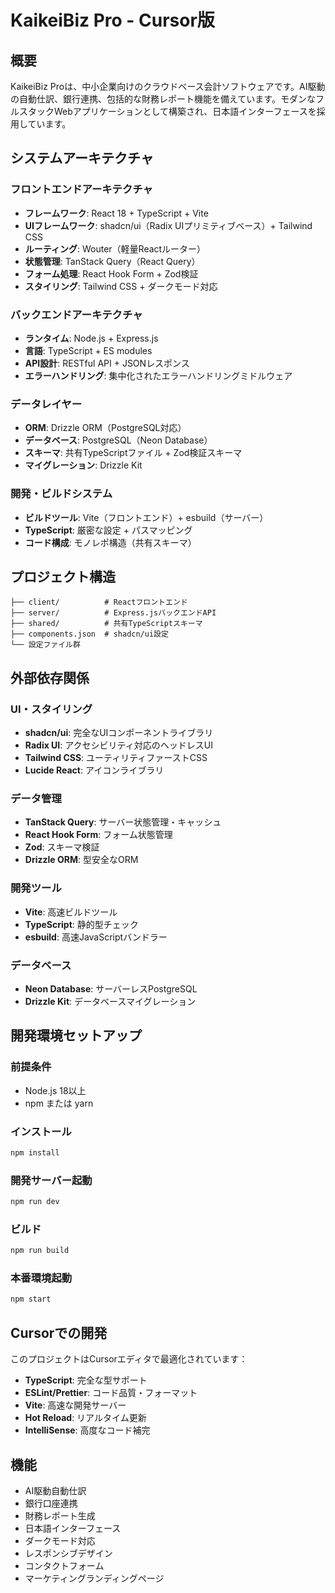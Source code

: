 # KaikeiBiz Pro - Cursor版

## 概要

KaikeiBiz Proは、中小企業向けのクラウドベース会計ソフトウェアです。AI駆動の自動仕訳、銀行連携、包括的な財務レポート機能を備えています。モダンなフルスタックWebアプリケーションとして構築され、日本語インターフェースを採用しています。

## システムアーキテクチャ

### フロントエンドアーキテクチャ
- **フレームワーク**: React 18 + TypeScript + Vite
- **UIフレームワーク**: shadcn/ui（Radix UIプリミティブベース）+ Tailwind CSS
- **ルーティング**: Wouter（軽量Reactルーター）
- **状態管理**: TanStack Query（React Query）
- **フォーム処理**: React Hook Form + Zod検証
- **スタイリング**: Tailwind CSS + ダークモード対応

### バックエンドアーキテクチャ
- **ランタイム**: Node.js + Express.js
- **言語**: TypeScript + ES modules
- **API設計**: RESTful API + JSONレスポンス
- **エラーハンドリング**: 集中化されたエラーハンドリングミドルウェア

### データレイヤー
- **ORM**: Drizzle ORM（PostgreSQL対応）
- **データベース**: PostgreSQL（Neon Database）
- **スキーマ**: 共有TypeScriptファイル + Zod検証スキーマ
- **マイグレーション**: Drizzle Kit

### 開発・ビルドシステム
- **ビルドツール**: Vite（フロントエンド）+ esbuild（サーバー）
- **TypeScript**: 厳密な設定 + パスマッピング
- **コード構成**: モノレポ構造（共有スキーマ）

## プロジェクト構造
```
├── client/          # Reactフロントエンド
├── server/          # Express.jsバックエンドAPI
├── shared/          # 共有TypeScriptスキーマ
├── components.json  # shadcn/ui設定
└── 設定ファイル群
```

## 外部依存関係

### UI・スタイリング
- **shadcn/ui**: 完全なUIコンポーネントライブラリ
- **Radix UI**: アクセシビリティ対応のヘッドレスUI
- **Tailwind CSS**: ユーティリティファーストCSS
- **Lucide React**: アイコンライブラリ

### データ管理
- **TanStack Query**: サーバー状態管理・キャッシュ
- **React Hook Form**: フォーム状態管理
- **Zod**: スキーマ検証
- **Drizzle ORM**: 型安全なORM

### 開発ツール
- **Vite**: 高速ビルドツール
- **TypeScript**: 静的型チェック
- **esbuild**: 高速JavaScriptバンドラー

### データベース
- **Neon Database**: サーバーレスPostgreSQL
- **Drizzle Kit**: データベースマイグレーション

## 開発環境セットアップ

### 前提条件
- Node.js 18以上
- npm または yarn

### インストール
```bash
npm install
```

### 開発サーバー起動
```bash
npm run dev
```

### ビルド
```bash
npm run build
```

### 本番環境起動
```bash
npm start
```

## Cursorでの開発

このプロジェクトはCursorエディタで最適化されています：

- **TypeScript**: 完全な型サポート
- **ESLint/Prettier**: コード品質・フォーマット
- **Vite**: 高速な開発サーバー
- **Hot Reload**: リアルタイム更新
- **IntelliSense**: 高度なコード補完

## 機能

- AI駆動自動仕訳
- 銀行口座連携
- 財務レポート生成
- 日本語インターフェース
- ダークモード対応
- レスポンシブデザイン
- コンタクトフォーム
- マーケティングランディングページ
